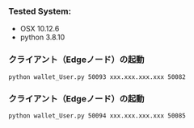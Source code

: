 ### Tested System:
* OSX 10.12.6
* python 3.8.10

### クライアント（Edgeノード）の起動

```bash:
python wallet_User.py 50093 xxx.xxx.xxx.xxx 50082
```

### クライアント（Edgeノード）の起動

```bash:
python wallet_User.py 50094 xxx.xxx.xxx.xxx 50085
```